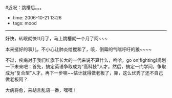 #近况：跳槽后。。。

- time: 2006-10-21 13:26
- tags: mood

---
好快，转眼就快11月了，马上跳槽就一个月了阿~~~

本来挺好的事儿，不小心让肺炎给搅和了，咳，倒霉的气喘吁吁的狼~~~~

不过，疾病对于我们红旗下长大的一代来说不算什么，哈哈，go on!fighting!规划一下未来吧：首先，搞定英语争取成为“高科技”人才。然后，搞定一门学问，争取成为“复合型”人才。再下一步嘛~~估计就得做老板了，靠，这么优秀了还不自己做老板阿？

大病将愈，来胡言乱语一番，嘿嘿！
